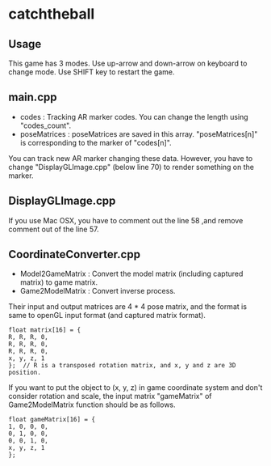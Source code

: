 # catchtheball

## Usage
This game has 3 modes. Use up-arrow and down-arrow on keyboard to change mode.
Use SHIFT key to restart the game.

## main.cpp
- codes : Tracking AR marker codes. You can change the length using "codes_count".
- poseMatrices : poseMatrices are saved in this array. "poseMatrices[n]" is corresponding to the marker of "codes[n]".

You can track new AR marker changing these data. However, you have to change "DisplayGLImage.cpp" (below line 70) to render something  on the marker.

## DisplayGLImage.cpp
If you use Mac OSX, you have to comment out the line 58 ,and remove comment out of the line 57.

## CoordinateConverter.cpp
- Model2GameMatrix : Convert the model matrix (including captured matrix) to game matrix.
- Game2ModelMatrix : Convert inverse process.

Their input and output matrices are 4 * 4 pose matrix, and the format is same to openGL input format (and captured matrix format).
```
float matrix[16] = {
R, R, R, 0,
R, R, R, 0,
R, R, R, 0,
x, y, z, 1
};  // R is a transposed rotation matrix, and x, y and z are 3D position.
```

If you want to put the object to (x, y, z) in game coordinate system and don't consider rotation and scale, the input matrix "gameMatrix" of Game2ModelMatrix function should be as follows.
```
float gameMatrix[16] = {
1, 0, 0, 0,
0, 1, 0, 0,
0, 0, 1, 0,
x, y, z, 1
};
```

